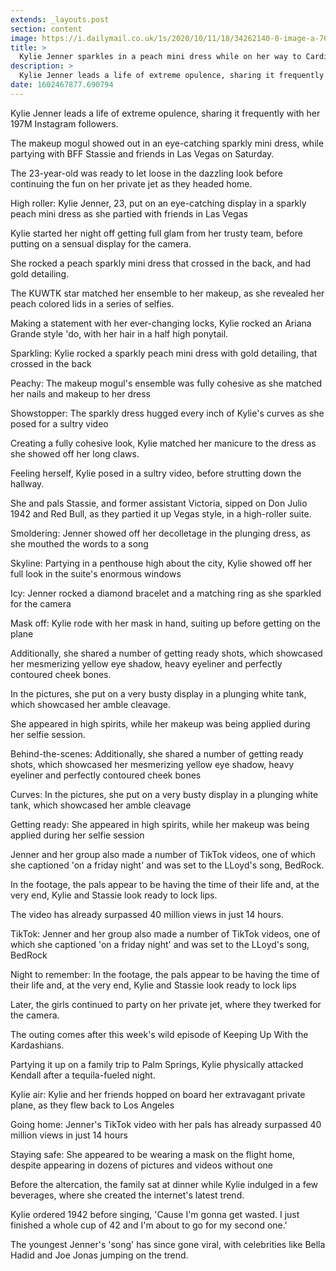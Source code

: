 ```yaml
--- 
extends: _layouts.post 
section: content 
image: https://i.dailymail.co.uk/1s/2020/10/11/18/34262140-0-image-a-76_1602438879597.jpg 
title: > 
  Kylie Jenner sparkles in a peach mini dress while on her way to Cardi B's Las Vegas birthday party 
description: > 
  Kylie Jenner leads a life of extreme opulence, sharing it frequently with her 197M Instagram followers.The makeup mogul showed out in an eye-catching sparkly mini dress, while partying with BFF Stassie and friends in Las Vegas on Saturday.She rocked a peach sparkly mini dress that crossed in the back, and had gold detailing.The KUWTK star matched her ensemble to her makeup, as she revealed her peach colored lids in a series of selfies.In the footage, the pals appear to be having the time of their life and, at the very end, Kylie and Stassie look ready to lock lips. 
date: 1602467877.690794 
--- 
```

Kylie Jenner leads a life of extreme opulence, sharing it frequently with her 197M Instagram followers.

The makeup mogul showed out in an eye-catching sparkly mini dress, while partying with BFF Stassie and friends in Las Vegas on Saturday.

The 23-year-old was ready to let loose in the dazzling look before continuing the fun on her private jet as they headed home.

High roller: Kylie Jenner, 23, put on an eye-catching display in a sparkly peach mini dress as she partied with friends in Las Vegas

Kylie started her night off getting full glam from her trusty team, before putting on a sensual display for the camera.

She rocked a peach sparkly mini dress that crossed in the back, and had gold detailing.

The KUWTK star matched her ensemble to her makeup, as she revealed her peach colored lids in a series of selfies.

Making a statement with her ever-changing locks, Kylie rocked an Ariana Grande style 'do, with her hair in a half high ponytail.

Sparkling: Kylie rocked a sparkly peach mini dress with gold detailing, that crossed in the back

Peachy: The makeup mogul's ensemble was fully cohesive as she matched her nails and makeup to her dress

Showstopper: The sparkly dress hugged every inch of Kylie's curves as she posed for a sultry video

Creating a fully cohesive look, Kylie matched her manicure to the dress as she showed off her long claws.

Feeling herself, Kylie posed in a sultry video, before strutting down the hallway.

She and pals Stassie, and former assistant Victoria, sipped on Don Julio 1942 and Red Bull, as they partied it up Vegas style, in a high-roller suite.

Smoldering: Jenner showed off her decolletage in the plunging dress, as she mouthed the words to a song

Skyline: Partying in a penthouse high about the city, Kylie showed off her full look in the suite's enormous windows

Icy: Jenner rocked a diamond bracelet and a matching ring as she sparkled for the camera

Mask off: Kylie rode with her mask in hand, suiting up before getting on the plane

Additionally, she shared a number of getting ready shots, which showcased her mesmerizing yellow eye shadow, heavy eyeliner and perfectly contoured cheek bones.

In the pictures, she put on a very busty display in a plunging white tank, which showcased her amble cleavage.

She appeared in high spirits, while her makeup was being applied during her selfie session.

Behind-the-scenes: Additionally, she shared a number of getting ready shots, which showcased her mesmerizing yellow eye shadow, heavy eyeliner and perfectly contoured cheek bones

Curves: In the pictures, she put on a very busty display in a plunging white tank, which showcased her amble cleavage

Getting ready: She appeared in high spirits, while her makeup was being applied during her selfie session

Jenner and her group also made a number of TikTok videos, one of which she captioned 'on a friday night' and was set to the LLoyd's song, BedRock.

In the footage, the pals appear to be having the time of their life and, at the very end, Kylie and Stassie look ready to lock lips.

The video has already surpassed 40 million views in just 14 hours.

TikTok: Jenner and her group also made a number of TikTok videos, one of which she captioned 'on a friday night' and was set to the LLoyd's song, BedRock

Night to remember: In the footage, the pals appear to be having the time of their life and, at the very end, Kylie and Stassie look ready to lock lips

Later, the girls continued to party on her private jet, where they twerked for the camera.

The outing comes after this week's wild episode of Keeping Up With the Kardashians.

Partying it up on a family trip to Palm Springs, Kylie physically attacked Kendall after a tequila-fueled night.

Kylie air: Kylie and her friends hopped on board her extravagant private plane, as they flew back to Los Angeles

Going home: Jenner's TikTok video with her pals has already surpassed 40 million views in just 14 hours

Staying safe: She appeared to be wearing a mask on the flight home, despite appearing in dozens of pictures and videos without one

Before the altercation, the family sat at dinner while Kylie indulged in a few beverages, where she created the internet's latest trend.

Kylie ordered 1942 before singing, 'Cause I'm gonna get wasted. I just finished a whole cup of 42 and I'm about to go for my second one.'

The youngest Jenner's 'song' has since gone viral, with celebrities like Bella Hadid and Joe Jonas jumping on the trend.